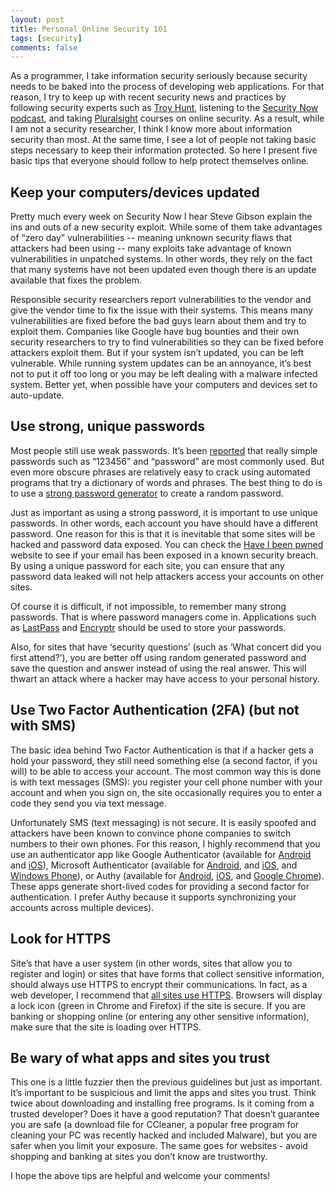```yaml
---
layout: post
title: Personal Online Security 101
tags: [security]
comments: false
---
```

As a programmer, I take information security seriously because security needs to be baked into the process of developing web applications. For that reason, I try to keep up with recent security news and practices by following security experts such as [Troy Hunt](https://www.troyhunt.com/), listening to the [Security Now podcast](https://twit.tv/shows/security-now), and taking [Pluralsight](https://www.pluralsight.com/) courses on online security. As a result, while I am not a security researcher, I think I know more about information security than most. At the same time, I see a lot of people not taking basic steps necessary to keep their information protected. So here I present five basic tips that everyone should follow to help protect themselves online.

## Keep your computers/devices updated

Pretty much every week on Security Now I hear Steve Gibson explain the ins and outs of a new security exploit. While some of them take advantages of “zero day” vulnerabilities -- meaning unknown security flaws that attackers had been using -- many exploits take advantage of known vulnerabilities in unpatched systems. In other words, they rely on the fact that many systems have not been updated even though there is an update available that fixes the problem.

Responsible security researchers report vulnerabilities to the vendor and give the vendor time to fix the issue with their systems. This means many vulnerabilities are fixed before the bad guys learn about them and try to exploit them. Companies like Google have bug bounties and their own security researchers to try to find vulnerabilities so they can be fixed before attackers exploit them. But if your system isn’t updated, you can be left vulnerable. While running system updates can be an annoyance, it’s best not to put it off too long or you may be left dealing with a malware infected system. Better yet, when possible have your computers and devices set to auto-update.

## Use strong, unique passwords

Most people still use weak passwords. It’s been [reported](https://keepersecurity.com/public/Most-Common-Passwords-of-2016-Keeper-Security-Study.pdf) that really simple passwords such as “123456” and “password” are most commonly used. But even more obscure phrases are relatively easy to crack using automated programs that try a dictionary of words and phrases. The best thing to do is to use a [strong password generator](https://strongpasswordgenerator.com/) to create a random password.

Just as important as using a strong password, it is important to use unique passwords. In other words, each account you have should have a different password. One reason for this is that it is inevitable that some sites will be hacked and password data exposed. You can check the [Have I been pwned](https://haveibeenpwned.com/) website to see if your email has been exposed in a known security breach. By using a unique password for each site, you can ensure that any password data leaked will not help attackers access your accounts on other sites.

Of course it is difficult, if not impossible, to remember many strong passwords. That is where password managers come in. Applications such as [LastPass](https://www.lastpass.com/) and [Encryptr](https://spideroak.com/encryptr/) should be used to store your passwords.

Also, for sites that have ‘security questions’ (such as ‘What concert did you first attend?’), you are better off using random generated password and save the question and answer instead of using the real answer. This will thwart an attack where a hacker may have access to your personal history.

## Use Two Factor Authentication (2FA) (but not with SMS)

The basic idea behind Two Factor Authentication is that if a hacker gets a hold your password, they still need something else (a second factor, if you will) to be able to access your account. The most common way this is done is with text messages (SMS): you register your cell phone number with your account and when you sign on, the site occasionally requires you to enter a code they send you via text message.

Unfortunately SMS (text messaging) is not secure. It is easily spoofed and attackers have been known to convince phone companies to switch numbers to their own phones. For this reason, I highly recommend that you use an authenticator app like Google Authenticator (available for [Android](https://play.google.com/store/apps/details?id=com.google.android.apps.authenticator2) and [iOS](https://itunes.apple.com/us/app/google-authenticator/id388497605)), Microsoft Authenticator (available for [Android](https://play.google.com/store/apps/details?id=com.azure.authenticator), and [iOS](https://itunes.apple.com/app/id983156458), and [Windows Phone](https://www.microsoft.com/en-us/store/p/microsoft-authenticator/9nblgggzmcj6)), or Authy (available for [Android](https://play.google.com/store/apps/details?id=com.authy.authy), [iOS](https://itunes.apple.com/us/app/authy/id494168017), and [Google Chrome](https://chrome.google.com/webstore/detail/authy/gaedmjdfmmahhbjefcbgaolhhanlaolb?hl=en)). These apps generate short-lived codes for providing a second factor for authentication. I prefer Authy because it supports synchronizing your accounts across multiple devices).

## Look for HTTPS

Site’s that have a user system (in other words, sites that allow you to register and login) or sites that have forms that collect sensitive information, should always use HTTPS to encrypt their communications. In fact, as a web developer, I recommend that [all sites use HTTPS](https://www.flightpath.com/blog/2016/12/5-reasons-to-use-https-everywhere/). Browsers will display a lock icon (green in Chrome and Firefox) if the site is secure. If you are banking or shopping online (or entering any other sensitive information), make sure that the site is loading over HTTPS.

## Be wary of what apps and sites you trust

This one is a little fuzzier then the previous guidelines but just as important. It’s important to be suspicious and limit the apps and sites you trust. Think twice about downloading and installing free programs. Is it coming from a trusted developer? Does it have a good reputation? That doesn’t guarantee you are safe (a download file for CCleaner, a popular free program for cleaning your PC was recently hacked and included Malware), but you are safer when you limit your exposure. The same goes for websites - avoid shopping and banking at sites you don’t know are trustworthy.

I hope the above tips are helpful and welcome your comments!